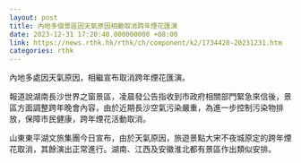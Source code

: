 ```yaml
---
layout: post
title: 內地多個景區因天氣原因相繼取消跨年煙花匯演
date: 2023-12-31 17:20:40.000000000 +08:00
link: https://news.rthk.hk/rthk/ch/component/k2/1734420-20231231.htm
categories: rthk
---
```


內地多處因天氣原因，相繼宣布取消跨年煙花匯演。

報道說湖南長沙世界之窗景區，凌晨發公告指收到市政府相關部門緊急來信後，景區方面調整跨年晚會內容，由於近期長沙空氣污染嚴重，為進一步控制污染物排放，保障市民健康，跨年煙花活動取消。

山東東平湖文旅集團今日宣布，由於天氣原因，旅遊景點大宋不夜城原定的跨年煙花取消，其餘演出正常進行。湖南、江西及安徽淮北都有景區作出類似安排。
